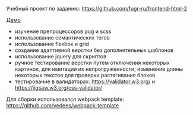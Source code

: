 Учебный проект по заданию:
https://github.com/fugr-ru/frontend-html-2

[Демо](https://mich-man.ru/projects/summer-collection/)

- изучение препроцессоров pug и scss
- использование семантических тегов
- использование flexbox и grid
- создание адаптивной верстки без дополнительных шаблонов
- использование jquery для скриптов
- ручное тестирование верстки путем отключения некоторых картинок, для имитации их непрогруженности; изменение длины некоторых текстов для проверки растягивания блоков
- тестирование в валидаторах: https://validator.w3.org/ и https://jigsaw.w3.org/css-validator/

Для сборки использовался webpack template: https://github.com/vedees/webpack-template
